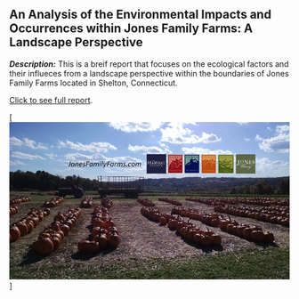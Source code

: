 ## An Analysis of the Environmental Impacts and Occurrences within Jones Family Farms: A Landscape Perspective

***Description:***
This is a breif report that focuses on the ecological factors and their influeces from a landscape perspective within the 
boundaries of Jones Family Farms located in Shelton, Connecticut.

<a href="pdf/Landscape Report.pdf">Click to see full report</a>.

[<img src="images/Jones_Farm_Ad.jpg">]
